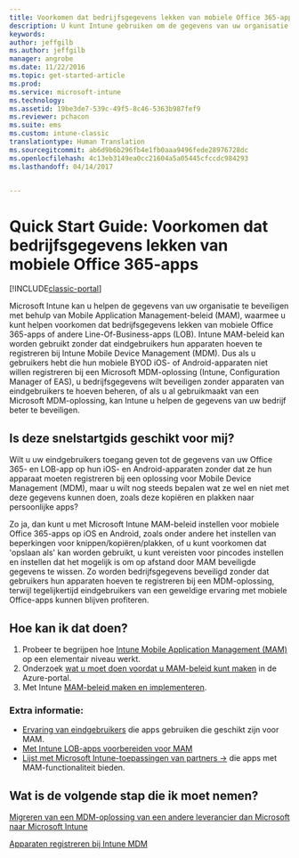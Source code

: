 ```yaml
---
title: Voorkomen dat bedrijfsgegevens lekken van mobiele Office 365-apps | Microsoft Docs
description: U kunt Intune gebruiken om de gegevens van uw organisatie te beveiligen met behulp van Mobile Application Management-beleid (MAM), waarmee u kunt voorkomen dat bedrijfsgegevens lekken van mobiele Office 365-apps of andere Line-Of-Business-apps (LOB).
keywords: 
author: jeffgilb
ms.author: jeffgilb
manager: angrobe
ms.date: 11/22/2016
ms.topic: get-started-article
ms.prod: 
ms.service: microsoft-intune
ms.technology: 
ms.assetid: 19be3de7-539c-49f5-8c46-5363b987fef9
ms.reviewer: pchacon
ms.suite: ems
ms.custom: intune-classic
translationtype: Human Translation
ms.sourcegitcommit: ab6d9b6b296fb4e1fb0aaa9496fede28976728dc
ms.openlocfilehash: 4c13eb3149ea0cc21604a5a05445cfccdc984293
ms.lasthandoff: 04/14/2017


---
```


# <a name="quick-start-guide-prevent-company-data-leaks-from-office-365-mobile-apps"></a>Quick Start Guide: Voorkomen dat bedrijfsgegevens lekken van mobiele Office 365-apps

[!INCLUDE[classic-portal](../includes/classic-portal.md)]

Microsoft Intune kan u helpen de gegevens van uw organisatie te beveiligen met behulp van Mobile Application Management-beleid (MAM), waarmee u kunt helpen voorkomen dat bedrijfsgegevens lekken van mobiele Office 365-apps of andere Line-Of-Business-apps (LOB). Intune MAM-beleid kan worden gebruikt zonder dat eindgebruikers hun apparaten hoeven te registreren bij Intune Mobile Device Management (MDM). Dus als u gebruikers hebt die hun mobiele BYOD iOS- of Android-apparaten niet willen registreren bij een Microsoft MDM-oplossing (Intune, Configuration Manager of EAS), u bedrijfsgegevens wilt beveiligen zonder apparaten van eindgebruikers te hoeven beheren, of als u al gebruikmaakt van een Microsoft MDM-oplossing, kan Intune u helpen de gegevens van uw bedrijf beter te beveiligen.   

## <a name="is-this-quick-start-guide-right-for-me"></a>Is deze snelstartgids geschikt voor mij?
Wilt u uw eindgebruikers toegang geven tot de gegevens van uw Office 365- en LOB-app op hun iOS- en Android-apparaten zonder dat ze hun apparaat moeten registreren bij een oplossing voor Mobile Device Management (MDM), maar u wilt nog steeds bepalen wat ze wel en niet met deze gegevens kunnen doen, zoals deze kopiëren en plakken naar persoonlijke apps?

Zo ja, dan kunt u met Microsoft Intune MAM-beleid instellen voor mobiele Office 365-apps op iOS en Android, zoals onder andere het instellen van beperkingen voor knippen/kopiëren/plakken, of u kunt voorkomen dat 'opslaan als' kan worden gebruikt, u kunt vereisten voor pincodes instellen en instellen dat het mogelijk is om op afstand door MAM beveiligde gegevens te wissen.  Zo worden bedrijfsgegevens beveiligd zonder dat gebruikers hun apparaten hoeven te registreren bij een MDM-oplossing, terwijl tegelijkertijd eindgebruikers van een geweldige ervaring met mobiele Office-apps kunnen blijven profiteren.

## <a name="how-do-i-do-it"></a>Hoe kan ik dat doen?
1.    Probeer te begrijpen hoe [Intune Mobile Application Management (MAM)](/intune/deploy-use/protect-app-data-using-mobile-app-management-policies-with-microsoft-intune) op een elementair niveau werkt.
2.    Onderzoek [wat u moet doen voordat u MAM-beleid kunt maken](/intune/deploy-use/get-ready-to-configure-mobile-app-management-policies-with-microsoft-intune) in de Azure-portal.
3.    Met Intune [MAM-beleid maken en implementeren](/intune/deploy-use/get-ready-to-configure-mobile-app-management-policies-with-microsoft-intune).

### <a name="additional-information"></a>Extra informatie:
- [Ervaring van eindgebruikers](/intune/deploy-use/end-user-experience-for-mam-enabled-apps-with-microsoft-intune) die apps gebruiken die geschikt zijn voor MAM.
- [Met Intune LOB-apps voorbereiden voor MAM](/intune/deploy-use/decide-how-to-prepare-apps-for-mobile-application-management-with-microsoft-intune)
- <a href="https://www.microsoft.com/cloud-platform/microsoft-intune-partners" target="_blank">Lijst met Microsoft Intune-toepassingen van partners &rarr;</a> die apps met MAM-functionaliteit bieden.

## <a name="what-should-i-do-next"></a>Wat is de volgende stap die ik moet nemen?
[Migreren van een MDM-oplossing van een andere leverancier dan Microsoft naar Microsoft Intune](/intune/deploy-use/migrate-to-intune)

[Apparaten registreren bij Intune MDM](/intune/deploy-use/enroll-devices-in-microsoft-intune)

